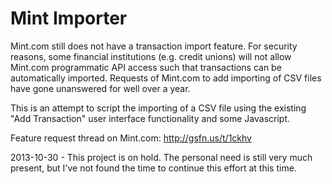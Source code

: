 # Mint Importer

Mint.com still does not have a transaction import feature. For security reasons, some financial institutions (e.g. credit unions) will not allow Mint.com programmatic API access such that transactions can be automatically imported. Requests of Mint.com to add importing of CSV files have gone unanswered for well over a year. 

This is an attempt to script the importing of a CSV file using the existing "Add Transaction" user interface functionality and some Javascript.

Feature request thread on Mint.com: http://gsfn.us/t/1ckhv

2013-10-30 - This project is on hold. The personal need is still very much present, but I've not found the time to continue this 
effort at this time.

